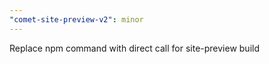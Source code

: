```yaml
---
"comet-site-preview-v2": minor
---
```


Replace npm command with direct call for site-preview build
